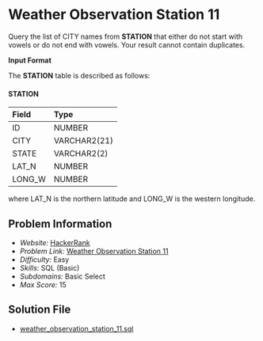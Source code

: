 # Weather Observation Station 11

Query the list of CITY names from **STATION** that either do not start with vowels or do not end with vowels. Your result cannot contain duplicates.

**Input Format**

The **STATION** table is described as follows:

#### STATION

| Field     | Type          |
|:----------|:--------------|
| ID        | NUMBER        |
| CITY      | VARCHAR2(21)  |
| STATE     | VARCHAR2(2)   |
| LAT_N     | NUMBER        |
| LONG_W    | NUMBER        |

where LAT_N is the northern latitude and LONG_W is the western longitude.

## Problem Information

- *Website:* [HackerRank](https://www.hackerrank.com/)
- *Problem Link:* [Weather Observation Station 11](https://www.hackerrank.com/challenges/weather-observation-station-11/problem)
- *Difficulty:* Easy
- *Skills:* SQL (Basic)
- *Subdomains:* Basic Select
- *Max Score:* 15

## Solution File

- [weather_observation_station_11.sql]()